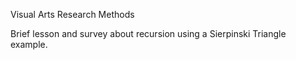 Visual Arts Research Methods

Brief lesson and survey about recursion using a Sierpinski Triangle example.